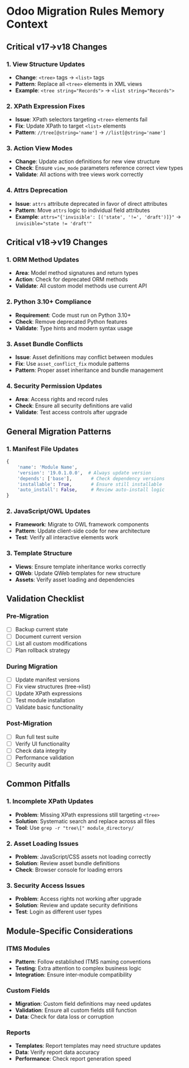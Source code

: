 # Odoo Migration Rules Memory Context

## Critical v17→v18 Changes

### 1. View Structure Updates
- **Change**: `<tree>` tags → `<list>` tags
- **Pattern**: Replace all `<tree>` elements in XML views
- **Example**: `<tree string="Records">` → `<list string="Records">`

### 2. XPath Expression Fixes
- **Issue**: XPath selectors targeting `<tree>` elements fail
- **Fix**: Update XPath to target `<list>` elements
- **Pattern**: `//tree[@string='name']` → `//list[@string='name']`

### 3. Action View Modes
- **Change**: Update action definitions for new view structure
- **Check**: Ensure `view_mode` parameters reference correct view types
- **Validate**: All actions with tree views work correctly

### 4. Attrs Deprecation
- **Issue**: `attrs` attribute deprecated in favor of direct attributes
- **Pattern**: Move `attrs` logic to individual field attributes
- **Example**: `attrs="{'invisible': [('state', '!=', 'draft')]}"` → `invisible="state != 'draft'"`

## Critical v18→v19 Changes

### 1. ORM Method Updates
- **Area**: Model method signatures and return types
- **Action**: Check for deprecated ORM methods
- **Validate**: All custom model methods use current API

### 2. Python 3.10+ Compliance
- **Requirement**: Code must run on Python 3.10+
- **Check**: Remove deprecated Python features
- **Validate**: Type hints and modern syntax usage

### 3. Asset Bundle Conflicts
- **Issue**: Asset definitions may conflict between modules
- **Fix**: Use `asset_conflict_fix` module patterns
- **Pattern**: Proper asset inheritance and bundle management

### 4. Security Permission Updates
- **Area**: Access rights and record rules
- **Check**: Ensure all security definitions are valid
- **Validate**: Test access controls after upgrade

## General Migration Patterns

### 1. Manifest File Updates
```python
{
    'name': 'Module Name',
    'version': '19.0.1.0.0',  # Always update version
    'depends': ['base'],       # Check dependency versions
    'installable': True,       # Ensure still installable
    'auto_install': False,     # Review auto-install logic
}
```

### 2. JavaScript/OWL Updates
- **Framework**: Migrate to OWL framework components
- **Pattern**: Update client-side code for new architecture
- **Test**: Verify all interactive elements work

### 3. Template Structure
- **Views**: Ensure template inheritance works correctly
- **QWeb**: Update QWeb templates for new structure
- **Assets**: Verify asset loading and dependencies

## Validation Checklist

### Pre-Migration
- [ ] Backup current state
- [ ] Document current version
- [ ] List all custom modifications
- [ ] Plan rollback strategy

### During Migration
- [ ] Update manifest versions
- [ ] Fix view structures (tree→list)
- [ ] Update XPath expressions
- [ ] Test module installation
- [ ] Validate basic functionality

### Post-Migration
- [ ] Run full test suite
- [ ] Verify UI functionality
- [ ] Check data integrity
- [ ] Performance validation
- [ ] Security audit

## Common Pitfalls

### 1. Incomplete XPath Updates
- **Problem**: Missing XPath expressions still targeting `<tree>`
- **Solution**: Systematic search and replace across all files
- **Tool**: Use `grep -r "tree\[" module_directory/`

### 2. Asset Loading Issues
- **Problem**: JavaScript/CSS assets not loading correctly
- **Solution**: Review asset bundle definitions
- **Check**: Browser console for loading errors

### 3. Security Access Issues
- **Problem**: Access rights not working after upgrade
- **Solution**: Review and update security definitions
- **Test**: Login as different user types

## Module-Specific Considerations

### ITMS Modules
- **Pattern**: Follow established ITMS naming conventions
- **Testing**: Extra attention to complex business logic
- **Integration**: Ensure inter-module compatibility

### Custom Fields
- **Migration**: Custom field definitions may need updates
- **Validation**: Ensure all custom fields still function
- **Data**: Check for data loss or corruption

### Reports
- **Templates**: Report templates may need structure updates
- **Data**: Verify report data accuracy
- **Performance**: Check report generation speed